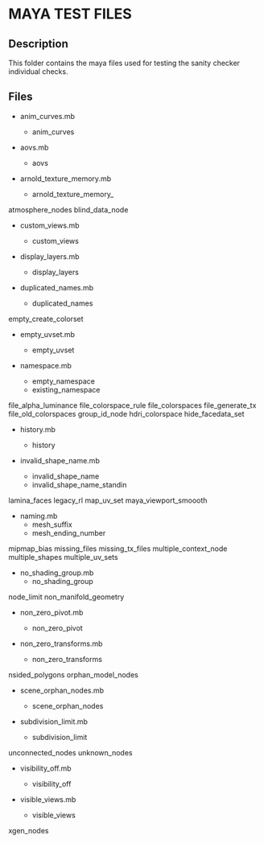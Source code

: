 # MAYA TEST FILES

## Description
This folder contains the maya files used for testing the sanity checker individual checks.

## Files

- anim_curves.mb
    * anim_curves

- aovs.mb
    * aovs

- arnold_texture_memory.mb
    * arnold_texture_memory_

atmosphere_nodes
blind_data_node

- custom_views.mb
    * custom_views

- display_layers.mb
    * display_layers

- duplicated_names.mb
    * duplicated_names

empty_create_colorset

- empty_uvset.mb
    * empty_uvset

- namespace.mb
    * empty_namespace
    * existing_namespace

file_alpha_luminance
file_colorspace_rule
file_colorspaces
file_generate_tx
file_old_colorspaces
group_id_node
hdri_colorspace
hide_facedata_set

- history.mb
    * history

- invalid_shape_name.mb
    * invalid_shape_name
    * invalid_shape_name_standin

lamina_faces
legacy_rl
map_uv_set
maya_viewport_smoooth

- naming.mb
    * mesh_suffix
    * mesh_ending_number

mipmap_bias
missing_files
missing_tx_files
multiple_context_node
multiple_shapes
multiple_uv_sets

- no_shading_group.mb
    * no_shading_group

node_limit
non_manifold_geometry

- non_zero_pivot.mb
    * non_zero_pivot

- non_zero_transforms.mb
    * non_zero_transforms

nsided_polygons
orphan_model_nodes

- scene_orphan_nodes.mb
    * scene_orphan_nodes

- subdivision_limit.mb
    * subdivision_limit

unconnected_nodes
unknown_nodes

- visibility_off.mb
    * visibility_off

- visible_views.mb
    * visible_views

xgen_nodes
